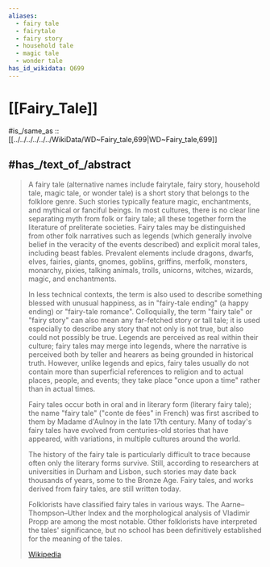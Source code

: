 ```yaml
---
aliases:
  - fairy tale 
  - fairytale
  - fairy story
  - household tale
  - magic tale
  - wonder tale
has_id_wikidata: Q699
---
```


# [[Fairy_Tale]] 

#is_/same_as :: [[../../../../../../WikiData/WD~Fairy_tale,699|WD~Fairy_tale,699]] 

## #has_/text_of_/abstract 

> A fairy tale (alternative names include fairytale, fairy story, household tale, magic tale, or wonder tale) 
> is a short story that belongs to the folklore genre. Such stories typically feature magic, enchantments, and mythical or fanciful beings. In most cultures, there is no clear line separating myth from folk or fairy tale; all these together form the literature of preliterate societies. Fairy tales may be distinguished from other folk narratives such as legends (which generally involve belief in the veracity of the events described) and explicit moral tales, including beast fables. Prevalent elements include dragons, dwarfs, elves, fairies, giants, gnomes, goblins, griffins, merfolk, monsters, monarchy, pixies, talking animals, trolls, unicorns, witches, wizards, magic, and enchantments.
>
> In less technical contexts, the term is also used to describe something blessed with unusual happiness, as in "fairy-tale ending" (a happy ending) or "fairy-tale romance". Colloquially, the term "fairy tale" or "fairy story" can also mean any far-fetched story or tall tale; it is used especially to describe any story that not only is not true, but also could not possibly be true. Legends are perceived as real within their culture; fairy tales may merge into legends, where the narrative is perceived both by teller and hearers as being grounded in historical truth. However, unlike legends and epics, fairy tales usually do not contain more than superficial references to religion and to actual places, people, and events; they take place "once upon a time" rather than in actual times.
>
> Fairy tales occur both in oral and in literary form (literary fairy tale); the name "fairy tale" ("conte de fées" in French) was first ascribed to them by Madame d'Aulnoy in the late 17th century. Many of today's fairy tales have evolved from centuries-old stories that have appeared, with variations, in multiple cultures around the world.
>
> The history of the fairy tale is particularly difficult to trace because often only the literary forms survive. Still, according to researchers at universities in Durham and Lisbon, such stories may date back thousands of years, some to the Bronze Age. Fairy tales, and works derived from fairy tales, are still written today.
>
> Folklorists have classified fairy tales in various ways. The Aarne–Thompson–Uther Index and the morphological analysis of Vladimir Propp are among the most notable. Other folklorists have interpreted the tales' significance, but no school has been definitively established for the meaning of the tales.
>
> [Wikipedia](https://en.wikipedia.org/wiki/Fairy%20tale) 

